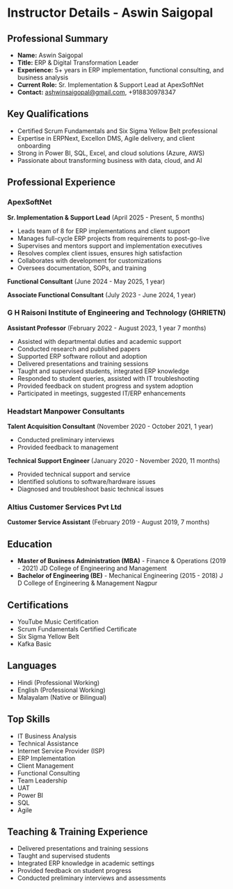 # Instructor Details - Aswin Saigopal

## Professional Summary
- **Name:** Aswin Saigopal
- **Title:** ERP & Digital Transformation Leader
- **Experience:** 5+ years in ERP implementation, functional consulting, and business analysis
- **Current Role:** Sr. Implementation & Support Lead at ApexSoftNet
- **Contact:** ashwinsaigopal@gmail.com, +918830978347

## Key Qualifications
- Certified Scrum Fundamentals and Six Sigma Yellow Belt professional
- Expertise in ERPNext, Excellon DMS, Agile delivery, and client onboarding
- Strong in Power BI, SQL, Excel, and cloud solutions (Azure, AWS)
- Passionate about transforming business with data, cloud, and AI

## Professional Experience

### ApexSoftNet
**Sr. Implementation & Support Lead** (April 2025 - Present, 5 months)
- Leads team of 8 for ERP implementations and client support
- Manages full-cycle ERP projects from requirements to post-go-live
- Supervises and mentors support and implementation executives
- Resolves complex client issues, ensures high satisfaction
- Collaborates with development for customizations
- Oversees documentation, SOPs, and training

**Functional Consultant** (June 2024 - May 2025, 1 year)

**Associate Functional Consultant** (July 2023 - June 2024, 1 year)

### G H Raisoni Institute of Engineering and Technology (GHRIETN)
**Assistant Professor** (February 2022 - August 2023, 1 year 7 months)
- Assisted with departmental duties and academic support
- Conducted research and published papers
- Supported ERP software rollout and adoption
- Delivered presentations and training sessions
- Taught and supervised students, integrated ERP knowledge
- Responded to student queries, assisted with IT troubleshooting
- Provided feedback on student progress and system adoption
- Participated in meetings, suggested IT/ERP enhancements

### Headstart Manpower Consultants
**Talent Acquisition Consultant** (November 2020 - October 2021, 1 year)
- Conducted preliminary interviews
- Provided feedback to management

**Technical Support Engineer** (January 2020 - November 2020, 11 months)
- Provided technical support and service
- Identified solutions to software/hardware issues
- Diagnosed and troubleshoot basic technical issues

### Altius Customer Services Pvt Ltd
**Customer Service Assistant** (February 2019 - August 2019, 7 months)

## Education
- **Master of Business Administration (MBA)** - Finance & Operations (2019 - 2021)
  JD College of Engineering and Management
- **Bachelor of Engineering (BE)** - Mechanical Engineering (2015 - 2018)
  J D College of Engineering & Management Nagpur

## Certifications
- YouTube Music Certification
- Scrum Fundamentals Certified Certificate
- Six Sigma Yellow Belt
- Kafka Basic

## Languages
- Hindi (Professional Working)
- English (Professional Working)
- Malayalam (Native or Bilingual)

## Top Skills
- IT Business Analysis
- Technical Assistance
- Internet Service Provider (ISP)
- ERP Implementation
- Client Management
- Functional Consulting
- Team Leadership
- UAT
- Power BI
- SQL
- Agile

## Teaching & Training Experience
- Delivered presentations and training sessions
- Taught and supervised students
- Integrated ERP knowledge in academic settings
- Provided feedback on student progress
- Conducted preliminary interviews and assessments

